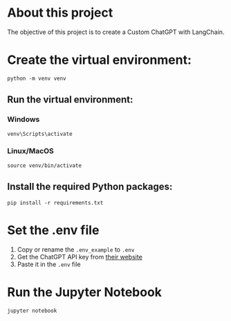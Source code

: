 # About this project

The objective of this project is to create a Custom ChatGPT with LangChain.


# Create the virtual environment:

```
python -m venv venv
```


## Run the virtual environment:
### Windows
```
venv\Scripts\activate

```
### Linux/MacOS
```
source venv/bin/activate
```

## Install the required Python packages:
```
pip install -r requirements.txt
```


# Set the .env file

1. Copy or rename the `.env_example` to `.env`
2. Get the ChatGPT API key from [their website](https://platform.openai.com/api-keys)
3. Paste it in the `.env` file


# Run the Jupyter Notebook

```
jupyter notebook
```
